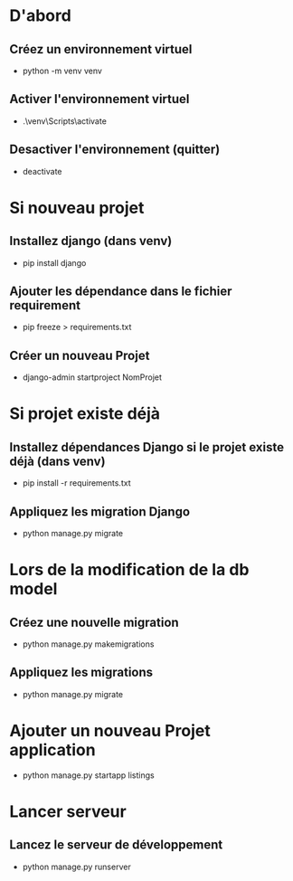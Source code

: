 # D'abord
## Créez un environnement virtuel
- python -m venv venv

## Activer l'environnement virtuel
- .\venv\Scripts\activate

## Desactiver l'environnement (quitter)
- deactivate


# Si nouveau projet
## Installez django (dans venv)
- pip install django

## Ajouter les dépendance dans le fichier requirement
- pip freeze > requirements.txt

## Créer un nouveau Projet
- django-admin startproject NomProjet


# Si projet existe déjà
## Installez dépendances Django si le projet existe déjà (dans venv)
- pip install -r requirements.txt

## Appliquez les migration Django
- python manage.py migrate


# Lors de la modification de la db model
## Créez une nouvelle migration
- python manage.py makemigrations
## Appliquez les migrations
- python manage.py migrate


# Ajouter un nouveau Projet application
- python manage.py startapp listings


# Lancer serveur
## Lancez le serveur de développement
- python manage.py runserver